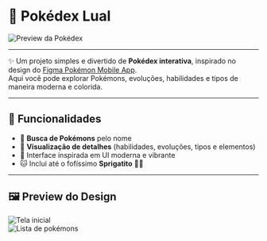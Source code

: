 # 📱 Pokédex Lual

![Preview da Pokédex](https://i.pinimg.com/564x/8b/f0/87/8bf087e35a7cfcfb641f9562ea6b6e87.jpg)

---

✨ Um projeto simples e divertido de **Pokédex interativa**, inspirado no design do [Figma Pokémon Mobile App](https://www.figma.com/design/gNYCFEJk8SgqLBEEjjmZh4/Pokemon-Mobile-App-Exploration--Community-?node-id=0-1&t=0TlvQRjnRBbmL35R-1).  
Aqui você pode explorar Pokémons, evoluções, habilidades e tipos de maneira moderna e colorida.  

---

## 🚀 Funcionalidades

- 🔎 **Busca de Pokémons** pelo nome  
- 📖 **Visualização de detalhes** (habilidades, evoluções, tipos e elementos)  
- 🎨 Interface inspirada em UI moderna e vibrante  
- 🐱 Inclui até o fofíssimo **Sprigatito** 🌱✨  

---

## 🖼️ Preview do Design

![Tela inicial](https://i.pinimg.com/564x/8b/f0/87/8bf087e35a7cfcfb641f9562ea6b6e87.jpg)  
![Lista de pokémons](https://i.pinimg.com/564x/8b/f0/87/8bf087e35a7cfcfb641f9562ea6b6e87.jpg)
